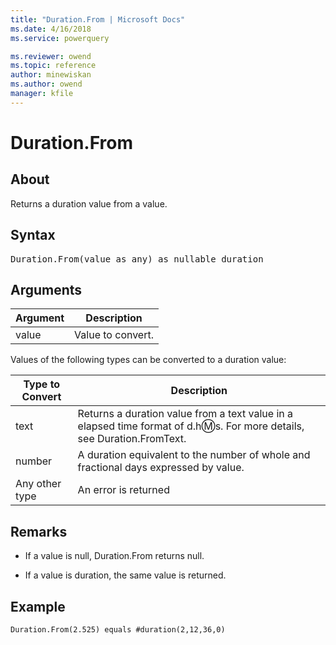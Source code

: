```yaml
---
title: "Duration.From | Microsoft Docs"
ms.date: 4/16/2018
ms.service: powerquery

ms.reviewer: owend
ms.topic: reference
author: minewiskan
ms.author: owend
manager: kfile
---
```

# Duration.From

  
## About  
Returns a duration value from a value.  
  
## Syntax

<pre>
Duration.From(value as any) as nullable duration  
</pre>
  
## Arguments  
  
|Argument|Description|  
|------------|---------------|  
|value|Value to convert.|  
  
Values of the following types can be converted to a duration value:  
  
|**Type to Convert**|**Description**|  
|-----------------------|-------------------|  
|text|Returns a duration value from a text value in a elapsed time format of d.h:m:s. For more details, see Duration.FromText.|  
|number|A duration equivalent to the number of whole and fractional days expressed by value.|  
|Any other type|An error is returned|  
  
## <a name="__toc360789120"></a>Remarks  
  
-   If a value is null, Duration.From returns null.  
  
-   If a value is duration, the same value is returned.  
  
## Example  
  
```powerquery-m
Duration.From(2.525) equals #duration(2,12,36,0)  
```  
